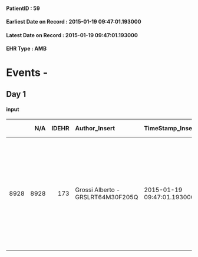 
#### PatientID : 59
#### Earliest Date on Record : 2015-01-19 09:47:01.193000
#### Latest Date on Record : 2015-01-19 09:47:01.193000
#### EHR Type : AMB

# Events - 

## Day 1

#### input
|      |    N/A |   IDEHR | Author_Insert                     | TimeStamp_Insert           | EHRType   |   PatientID |   IDDigitalSignDocument | persone_vicine   |   Unnamed: 0_x.1 |   IDANAMNESI_SOCIALE | Patient   | FamigliaAltro   | Paziente_T   | FamigliaAltro_T   |   Non_Rilevabile_x.1 | Note_Non_Rilevabile_x.1   | opt_Problemi   | chk_contr_sintomi   | opt_paziente_a   | opt_famiglia_a   | opt_adeguatezza   | opt_paziente_solo   | opt_presente_assente   | Caregiver_principale   | ds_note_prio                                                                                                                                                                               | Needs               |
|-----:|-------:|--------:|:----------------------------------|:---------------------------|:----------|------------:|------------------------:|:-----------------|-----------------:|---------------------:|:----------|:----------------|:-------------|:------------------|---------------------:|:--------------------------|:---------------|:--------------------|:-----------------|:-----------------|:------------------|:--------------------|:-----------------------|:-----------------------|:-------------------------------------------------------------------------------------------------------------------------------------------------------------------------------------------|:--------------------|
| 8928 |   8928 |     173 | Grossi Alberto - GRSLRT64M30F205Q | 2015-01-19 09:47:01.193000 | AMB       |          59 |                    5085 | N/A              |               66 |                   50 | Si#1      | Si#1            | Si#1         | Si#1              |                    0 | NR                        | No#0           | controllo sintomi#0 | Congruenti#1     | Congruenti#1     | No#0              | Si#1                | Presente#1             | FIGLIA VITTORIA        | Vive sola, due figli fuori casa. Vittoria che abita a Milano che di fatto gestisce l'assistenza. Con il figlio Gaetano non ci sono buoni rapporti e di fatto non si sentono da alcuni anni | Clinici#0;Sociali#1 |


